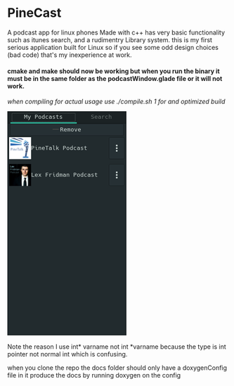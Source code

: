 # PineCast

A podcast app for linux phones
Made with c++ has very basic functionality such as itunes search, and a rudimentry Library system.
this is my first serious application built for Linux so if you see some odd design choices (bad code) that's my inexperience at work.
#### cmake and make should now be working but when you run the binary it must be in the same folder as the podcastWindow.glade file or it will not work.
*when compiling for actual usage use ./compile.sh 1 for and optimized build*

![Pinecast Podcast Client](/Images/Library.png)

Note the reason I use int\* varname not int \*varname because the type is int pointer not normal int which is confusing.

when you clone the repo the docs folder should only have a doxygenConfig file in it produce the docs by running doxygen on the config
